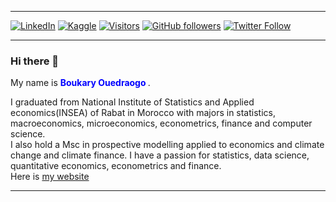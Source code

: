 
----------------------------------------------------------------------------------------------------------------------------------------------------------------------------------------------------------------
 [![LinkedIn](https://img.shields.io/badge/linkedin-%230077B5.svg?style=for-the-badge&logo=linkedin&style=flat-square&logoColor=white)](https://www.linkedin.com/in/oboukary/) [![Kaggle](https://img.shields.io/badge/kaggle-%2320BEFF.svg?&style=for-the-badge&logo=kaggle&style=flat-square&logoColor=white)](https://www.kaggle.com/oboukary) [![Visitors](https://api.visitorbadge.io/api/visitors?path=https%3A%2F%2Fgithub.com%2Foboukary&countColor=%2337d67a&style=flat-square&labelStyle=upper)](https://visitorbadge.io/status?path=https%3A%2F%2Fgithub.com%2Foboukary) [![GitHub followers](https://img.shields.io/github/followers/oboukary.svg?style=social&label=Follow&maxAge=2592000)](https://github.com/oboukary?tab=followers) [![Twitter Follow](https://img.shields.io/twitter/follow/Boukary16.svg?style=social)](https://twitter.com/Boukary16) 
 
----------------------------------------------------------------------------------------------------------------------------------------------------------------------------------------------------------------
### Hi there 👋

My name is <span style="color:blue;font-weight:bold"> Boukary Ouedraogo </span>.

I graduated from National Institute of Statistics and Applied economics(INSEA) of Rabat in Morocco with majors in statistics, macroeconomics, microeconomics, econometrics, finance and computer science. <br>
I also hold a Msc in prospective modelling applied to economics and climate change and climate finance. 
I have a passion for statistics, data science, quantitative economics, econometrics and finance.
<br>
Here is [my website](https://ouedraogo-boukary.com/)


----------------------------------------------------------------------------------------------------------------------------------------------------------------------------------------------------------------
